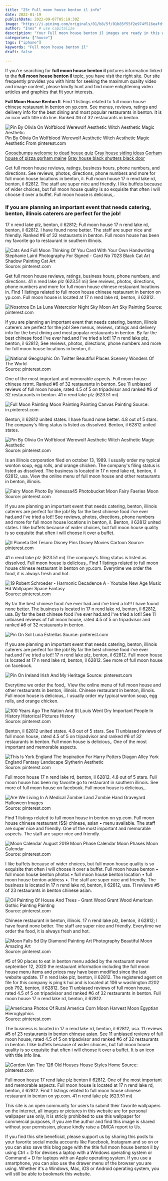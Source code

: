 ```yaml
---
title: "25+ Full moon house benton il info"
date: 2022-01-19
publishDate: 2022-09-07T05:19:30Z
image: "https://i.pinimg.com/originals/01/b8/5f/01b85f55f2e974f516eafdf971c00342.jpg"
author: "Ines" # use capitalize
description: "Your Full moon house benton il images are ready in this website. Full moon house benton il are a topic that is being searched for and liked by netizens today. You can Download the Full moon house benton il files here. Get all free vectors."
categories: ["house"]
tags: ["iphone"]
keywords: "Full moon house benton il"
draft: false

---
```


If you're searching for **full moon house benton il** pictures information linked to the **full moon house benton il** topic, you have visit the right  site.  Our site frequently  provides you with  hints  for seeking  the maximum  quality video and image  content, please kindly hunt and find more enlightening video articles and graphics  that fit your interests.

**Full Moon House Benton Il**. Find 1 listings related to full moon house chinese restaurant in benton on yp.com. See menus, reviews, ratings and delivery info for the best dining and most popular restaurants in benton. It is an icon with title info line. Ranked #6 of 32 restaurants in benton.

![Pin By Olivia On Wolfblood Werewolf Aesthetic Witch Aesthetic Magic Aesthetic](https://i.pinimg.com/564x/d3/4f/67/d34f6706b10fd79d3fac4aee2e264265.jpg "Pin By Olivia On Wolfblood Werewolf Aesthetic Witch Aesthetic Magic Aesthetic")
Pin By Olivia On Wolfblood Werewolf Aesthetic Witch Aesthetic Magic Aesthetic From pinterest.com

[Goosebumps welcome to dead house quiz](/goosebumps-welcome-to-dead-house-quiz/)
[Gray house siding ideas](/gray-house-siding-ideas/)
[Gorham house of pizza gorham maine](/gorham-house-of-pizza-gorham-maine/)
[Gray house black shutters black door](/gray-house-black-shutters-black-door/)

Get full moon house reviews, ratings, business hours, phone numbers, and directions. See reviews, photos, directions, phone numbers and more for full moon house locations in benton, il. Full moon house 17 n rend lake rd, benton, il 62812. The staff are super nice and friendly. I like buffets because of wider choices, but full moon house quality is so exquisite that often i will choose it over a buffet. Full moon house is delicious,.

### If you are planning an important event that needs catering, benton, illinois caterers are perfect for the job!

17 n rend lake plz, benton, il 62812; Full moon house 17 n rend lake rd, benton, il 62812. I have found none better. The staff are super nice and friendly. Ranked #6 of 32 restaurants in benton. Full moon house has been my favorite go to restaurant in southern illinois.


![Cats And Full Moon Thinking Of You Card With Your Own Handwriting Stephanie Laird Photography For Signed - Card No 7023 Black Cat Art Shadow Painting Cat Art](https://i.pinimg.com/564x/63/24/83/6324830e1dac4e3effb7a402272c17ba.jpg "Cats And Full Moon Thinking Of You Card With Your Own Handwriting Stephanie Laird Photography For Signed - Card No 7023 Black Cat Art Shadow Painting Cat Art")
Source: pinterest.com

Get full moon house reviews, ratings, business hours, phone numbers, and directions. 41 n rend lake plz (623.51 mi) See reviews, photos, directions, phone numbers and more for full moon house chinese restaurant locations in. Find 1 listings related to full moon house chinese restaurant in benton on yp.com. Full moon house is located at 17 n rend lake rd, benton, il 62812.

![Nosotros En La Luna Watercolor Night Sky Moon Art Sky Painting](https://i.pinimg.com/originals/c0/0a/55/c00a555c7bf69ff02de67e79af4cf0d3.jpg "Nosotros En La Luna Watercolor Night Sky Moon Art Sky Painting")
Source: pinterest.com

If you are planning an important event that needs catering, benton, illinois caterers are perfect for the job! See menus, reviews, ratings and delivery info for the best dining and most popular restaurants in benton. By far the best chinese food i&#039;ve ever had.and i&#039;ve tried a lot!! 17 n rend lake plz, benton, il 62812; See reviews, photos, directions, phone numbers and more for full moon house locations in benton, il.

![National Geographic On Twitter Beautiful Places Scenery Wonders Of The World](https://i.pinimg.com/736x/31/b4/6b/31b46b50943bfee81e0355722638c7e4--positano-italy-amalfi-coast-italy.jpg "National Geographic On Twitter Beautiful Places Scenery Wonders Of The World")
Source: pinterest.com

One of the most important and memorable aspects. Full moon house chinese rstrnt. Ranked #6 of 32 restaurants in benton. See 11 unbiased reviews of full moon house, rated 4.5 of 5 on tripadvisor and ranked #6 of 32 restaurants in benton. 41 n rend lake plz (623.51 mi)

![Full Moon Painting Moon Painting Painting Canvas Painting](https://i.pinimg.com/originals/e9/38/8b/e9388b75fba5316f4a0e8bb6e61c56c4.jpg "Full Moon Painting Moon Painting Painting Canvas Painting")
Source: in.pinterest.com

Benton, il 62812 united states. I have found none better. 4.8 out of 5 stars. The company&#039;s filing status is listed as dissolved. Benton, il 62812 united states.

![Pin By Olivia On Wolfblood Werewolf Aesthetic Witch Aesthetic Magic Aesthetic](https://i.pinimg.com/564x/d3/4f/67/d34f6706b10fd79d3fac4aee2e264265.jpg "Pin By Olivia On Wolfblood Werewolf Aesthetic Witch Aesthetic Magic Aesthetic")
Source: pinterest.com

Is an illinois corporation filed on october 13, 1989. I usually order my typical wonton soup, egg rolls, and orange chicken. The company&#039;s filing status is listed as dissolved. The business is located in 17 n rend lake rd, benton, il 62812, usa. View the online menu of full moon house and other restaurants in benton, illinois.

![Fairy Moon Photo By Venessa45 Photobucket Moon Fairy Faeries Moon](https://i.pinimg.com/736x/1f/e5/f9/1fe5f97d9167bbec0e7366709415fb44--fairy-dust-fairy-tales.jpg "Fairy Moon Photo By Venessa45 Photobucket Moon Fairy Faeries Moon")
Source: pinterest.com

If you are planning an important event that needs catering, benton, illinois caterers are perfect for the job! By far the best chinese food i&#039;ve ever had.and i&#039;ve tried a lot!! See reviews, photos, directions, phone numbers and more for full moon house locations in benton, il. Benton, il 62812 united states. I like buffets because of wider choices, but full moon house quality is so exquisite that often i will choose it over a buffet.

![Il Pianeta Del Tesoro Disney Pins Disney Movies Cartoon](https://i.pinimg.com/originals/26/31/ca/2631cacbef00fd5fdea9db7d9ffcebf9.jpg "Il Pianeta Del Tesoro Disney Pins Disney Movies Cartoon")
Source: pinterest.com

41 n rend lake plz (623.51 mi) The company&#039;s filing status is listed as dissolved. Full moon house is delicious,. Find 1 listings related to full moon house chinese restaurant in benton on yp.com. Everytime we order the food, it is always fresh and hot.

![19 Robert Schroeder - Harmonic Decadence A - Youtube New Age Music Hd Wallpaper Space Fantasy](https://i.pinimg.com/originals/d9/58/23/d95823d18f82c1e1635175d37d01067e.png "19 Robert Schroeder - Harmonic Decadence A - Youtube New Age Music Hd Wallpaper Space Fantasy")
Source: pinterest.com

By far the best chinese food i&#039;ve ever had.and i&#039;ve tried a lot!! I have found none better. The business is located in 17 n rend lake rd, benton, il 62812, usa. By far the best chinese food i&#039;ve ever had.and i&#039;ve tried a lot!! See 11 unbiased reviews of full moon house, rated 4.5 of 5 on tripadvisor and ranked #6 of 32 restaurants in benton.

![Pin On Sol Luna Estrellas](https://i.pinimg.com/originals/09/34/d9/0934d95379215e6158b9074eb6ac88fb.jpg "Pin On Sol Luna Estrellas")
Source: pinterest.com

If you are planning an important event that needs catering, benton, illinois caterers are perfect for the job! By far the best chinese food i&#039;ve ever had.and i&#039;ve tried a lot!! 17 n rend lake plz, benton, il 62812. Full moon house is located at 17 n rend lake rd, benton, il 62812. See more of full moon house on facebook.

![Pin On Ireland Irish And My Heritage](https://i.pinimg.com/736x/8a/d6/d5/8ad6d5cdccf7dcce7d8e095fadbf0be6--northern-ireland-full-moon.jpg "Pin On Ireland Irish And My Heritage")
Source: pinterest.com

Everytime we order the food,. View the online menu of full moon house and other restaurants in benton, illinois. Chinese restaurant in benton, illinois. Full moon house is delicious,. I usually order my typical wonton soup, egg rolls, and orange chicken.

![100 Years Ago The Nation And St Louis Went Dry Important People In History Historical Pictures History](https://i.pinimg.com/originals/c4/fa/a2/c4faa22c396d4854fa979233ea306158.jpg "100 Years Ago The Nation And St Louis Went Dry Important People In History Historical Pictures History")
Source: pinterest.com

Benton, il 62812 united states. 4.8 out of 5 stars. See 11 unbiased reviews of full moon house, rated 4.5 of 5 on tripadvisor and ranked #6 of 32 restaurants in benton. Full moon house is delicious,. One of the most important and memorable aspects.

![This Is York England The Inspiration For Harry Potters Diagon Alley York England Fantasy Landscape Slytherin Aesthetic](https://i.pinimg.com/736x/2c/e0/1d/2ce01d16abd78bfedf939cc3c20bced3.jpg "This Is York England The Inspiration For Harry Potters Diagon Alley York England Fantasy Landscape Slytherin Aesthetic")
Source: pinterest.com

Full moon house 17 n rend lake rd, benton, il 62812. 4.8 out of 5 stars. Full moon house has been my favorite go to restaurant in southern illinois. See more of full moon house on facebook. Full moon house is delicious,.

![Are We Living In A Medical Zombie Land Zombie Hand Graveyard Halloween Images](https://i.pinimg.com/originals/87/46/09/874609408279664fd8308ea9ac0a4604.jpg "Are We Living In A Medical Zombie Land Zombie Hand Graveyard Halloween Images")
Source: pinterest.com

Find 1 listings related to full moon house in benton on yp.com. Full moon house chinese restaurant ($$) chinese, asian • menu available. The staff are super nice and friendly. One of the most important and memorable aspects. The staff are super nice and friendly.

![Moon Calendar August 2019 Moon Phase Calendar Moon Phases Moon Calendar](https://i.pinimg.com/736x/be/7d/88/be7d8815a27095510c4d44f898dba870.jpg "Moon Calendar August 2019 Moon Phase Calendar Moon Phases Moon Calendar")
Source: pinterest.com

I like buffets because of wider choices, but full moon house quality is so exquisite that often i will choose it over a buffet. Full moon house benton • full moon house benton photos • full moon house benton location • full moon house benton address •. The staff are super nice and friendly. The business is located in 17 n rend lake rd, benton, il 62812, usa. 11 reviews #5 of 23 restaurants in benton chinese asian.

![Oil Painting Of House And Trees - Grant Wood Grant Wood American Gothic Painting Painting](https://i.pinimg.com/originals/3b/eb/d7/3bebd7377ef0aca6d78c43cc3703ba8e.jpg "Oil Painting Of House And Trees - Grant Wood Grant Wood American Gothic Painting Painting")
Source: pinterest.com

Chinese restaurant in benton, illinois. 17 n rend lake plz, benton, il 62812; I have found none better. The staff are super nice and friendly. Everytime we order the food, it is always fresh and hot.

![Moon Falls 5d Diy Diamond Painting Art Photography Beautiful Moon Amazing Art](https://i.pinimg.com/originals/e5/1c/4e/e51c4e0b7c5c5d75e633195308a905cc.jpg "Moon Falls 5d Diy Diamond Painting Art Photography Beautiful Moon Amazing Art")
Source: pinterest.com

#5 of 90 places to eat in benton menu added by the restaurant owner september 12, 2020 the restaurant information including the full moon house menu items and prices may have been modified since the last website update. 17 n rend lake plz, benton, il 62812. The registered agent on file for this company is ping k hui and is located at 106 w washington #202 pob 792, benton, il 62812. See 11 unbiased reviews of full moon house, rated 4.5 of 5 on tripadvisor and ranked #6 of 32 restaurants in benton. Full moon house 17 n rend lake rd, benton, il 62812.

![Americana Photos Of Rural America Corn Moon Harvest Moon Egyptian Hieroglyphics](https://i.pinimg.com/736x/33/66/04/336604a155c09057d8c1e369fdb255bf--moon-shadow-harvest-moon.jpg "Americana Photos Of Rural America Corn Moon Harvest Moon Egyptian Hieroglyphics")
Source: pinterest.com

The business is located in 17 n rend lake rd, benton, il 62812, usa. 11 reviews #5 of 23 restaurants in benton chinese asian. See 11 unbiased reviews of full moon house, rated 4.5 of 5 on tripadvisor and ranked #6 of 32 restaurants in benton. I like buffets because of wider choices, but full moon house quality is so exquisite that often i will choose it over a buffet. It is an icon with title info line.

![Gordon Van Tine 126 Old Houses House Styles Home](https://i.pinimg.com/originals/01/b8/5f/01b85f55f2e974f516eafdf971c00342.jpg "Gordon Van Tine 126 Old Houses House Styles Home")
Source: pinterest.com

Full moon house 17 rend lake plz benton il 62812. One of the most important and memorable aspects. Full moon house is located at 17 n rend lake rd, benton, il 62812. Find 1 listings related to full moon house chinese restaurant in benton on yp.com. 41 n rend lake plz (623.51 mi)

This site is an open community for users to submit their favorite wallpapers on the internet, all images or pictures in this website are for personal wallpaper use only, it is stricly prohibited to use this wallpaper for commercial purposes, if you are the author and find this image is shared without your permission, please kindly raise a DMCA report to Us.

If you find this site beneficial, please support us by sharing this posts to your favorite social media accounts like Facebook, Instagram and so on or you can also save this blog page with the title full moon house benton il by using Ctrl + D for devices a laptop with a Windows operating system or Command + D for laptops with an Apple operating system. If you use a smartphone, you can also use the drawer menu of the browser you are using. Whether it's a Windows, Mac, iOS or Android operating system, you will still be able to bookmark this website.
